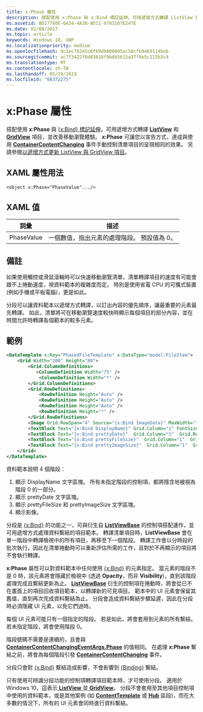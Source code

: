 ```yaml
---
title: x:Phase 屬性
description: 搭配使用 x:Phase 與 x:Bind 標記延伸，可用遞增方式轉譯 ListView 和 GridView項目，並改善移動瀏覽體驗。
ms.assetid: BD17780E-6A34-4A38-8D11-9703107E247E
ms.date: 02/08/2017
ms.topic: article
keywords: Windows 10, UWP
ms.localizationpriority: medium
ms.openlocfilehash: dc1ec762e5c6f69db608805ac58cfb9469114beb
ms.sourcegitcommit: ac7f3422f8d83618f9b6b5615a37f8e5c115b3c4
ms.translationtype: MT
ms.contentlocale: zh-TW
ms.lasthandoff: 05/29/2019
ms.locfileid: "66372275"
---
```

# <a name="xphase-attribute"></a>x:Phase 屬性


搭配使用 **x:Phase** 與 [{x:Bind} 標記延伸](x-bind-markup-extension.md)，可用遞增方式轉譯 [**ListView**](https://docs.microsoft.com/uwp/api/Windows.UI.Xaml.Controls.ListView) 和 [**GridView**](https://docs.microsoft.com/uwp/api/Windows.UI.Xaml.Controls.GridView) 項目，並改善移動瀏覽體驗。 **x:Phase** 可讓您以宣告方式，達成與使用 [**ContainerContentChanging**](https://docs.microsoft.com/uwp/api/windows.ui.xaml.controls.listviewbase.containercontentchanging) 事件手動控制清單項目的呈現相同的效果。 另請參閱[以遞增方式更新 ListView 與 GridView 項目](../debug-test-perf/optimize-gridview-and-listview.md#update-items-incrementally)。

## <a name="xaml-attribute-usage"></a>XAML 屬性用法


``` syntax
<object x:Phase="PhaseValue".../>
```

## <a name="xaml-values"></a>XAML 值


| 詞彙 | 描述 |
|------|-------------|
| PhaseValue | 一個數值，指出元素的處理階段。 預設值為 0。 | 

## <a name="remarks"></a>備註

如果使用觸控或滑鼠滾輪時可以快速移動瀏覽清單，清單轉譯項目的速度有可能會跟不上捲動速度，視資料範本的複雜度而定。 特別是使用省電 CPU 的可攜式裝置 (例如手機或平板電腦)，更是如此。

分段可以讓資料範本以遞增方式轉譯，以訂出內容的優先順序，讓最重要的元素最先轉譯。 如此，清單將可在移動瀏覽速度較快時顯示每個項目的部分內容，並在時間允許時轉譯各個範本的較多元素。

## <a name="example"></a>範例

```xml
<DataTemplate x:Key="PhasedFileTemplate" x:DataType="model:FileItem">
    <Grid Width="200" Height="80">
        <Grid.ColumnDefinitions>
           <ColumnDefinition Width="75" />
            <ColumnDefinition Width="*" />
        </Grid.ColumnDefinitions>
        <Grid.RowDefinitions>
            <RowDefinition Height="Auto" />
            <RowDefinition Height="Auto" />
            <RowDefinition Height="Auto" />
            <RowDefinition Height="*" />
        </Grid.RowDefinitions>
        <Image Grid.RowSpan="4" Source="{x:Bind ImageData}" MaxWidth="70" MaxHeight="70" x:Phase="3"/>
        <TextBlock Text="{x:Bind DisplayName}" Grid.Column="1" FontSize="12"/>
        <TextBlock Text="{x:Bind prettyDate}"  Grid.Column="1"  Grid.Row="1" FontSize="12" x:Phase="1"/>
        <TextBlock Text="{x:Bind prettyFileSize}"  Grid.Column="1"  Grid.Row="2" FontSize="12" x:Phase="2"/>
        <TextBlock Text="{x:Bind prettyImageSize}"  Grid.Column="1"  Grid.Row="3" FontSize="12" x:Phase="2"/>
    </Grid>
</DataTemplate>
```

資料範本說明 4 個階段：

1.  顯示 DisplayName 文字區塊。 所有未指定階段的控制項，都將隱含地被視為階段 0 的一部分。
2.  顯示 prettyDate 文字區塊。
3.  顯示 prettyFileSize 和 prettyImageSize 文字區塊。
4.  顯示影像。

分段是 [{x:Bind}](x-bind-markup-extension.md) 的功能之一，可與衍生自 [**ListViewBase**](https://docs.microsoft.com/uwp/api/Windows.UI.Xaml.Controls.ListViewBase) 的控制項搭配運作，並可用遞增方式處理資料繫結的項目範本。 轉譯清單項目時，**ListViewBase** 會在單一階段中轉譯檢視中的所有項目，再移至下一個階段。 轉譯工作會以分時段的批次執行，因此在清單捲動時可以重新評估所需的工作，且對於不再顯示的項目將不會執行轉譯。

**x:Phase** 屬性可以對資料範本中任何使用 [{x:Bind}](x-bind-markup-extension.md) 的元素指定。 當元素的階段不是 0 時，該元素將會隱藏於檢視中 (透過 **Opacity**，而非 **Visibility**)，直到該階段處理完成且繫結更新為止。 [  **ListViewBase**](https://docs.microsoft.com/uwp/api/Windows.UI.Xaml.Controls.ListViewBase) 衍生的控制項在捲動時，將會從已不在畫面上的項目回收項目範本，以轉譯新的可見項目。 範本中的 UI 元素會保留其舊值，直到再次完成資料繫結為止。 分段會造成資料繫結步驟延遲，因此在分段時必須隱藏 UI 元素，以免它們過時。

每個 UI 元素可能只有一個指定的階段。 若是如此，將會套用到元素的所有繫結。 若未指定階段，將會使用階段 0。

階段號碼不需要是連續的，且會與 [**ContainerContentChangingEventArgs.Phase**](https://docs.microsoft.com/uwp/api/windows.ui.xaml.controls.containercontentchangingeventargs.phase) 的值相同。 在處理 **x:Phase** 繫結之前，將會為每個階段引發 [**ContainerContentChanging**](https://docs.microsoft.com/uwp/api/windows.ui.xaml.controls.listviewbase.containercontentchanging) 事件。

分段只會對 [{x:Bind}](x-bind-markup-extension.md) 繫結造成影響，不會影響到 [{Binding}](binding-markup-extension.md) 繫結。

只有使用可辨識分段功能的控制項轉譯項目範本時，才可使用分段。 適用於 Windows 10，這表示[ **ListView** ](https://docs.microsoft.com/uwp/api/Windows.UI.Xaml.Controls.ListView)並[ **GridView**](https://docs.microsoft.com/uwp/api/Windows.UI.Xaml.Controls.GridView)。 分段不會套用至其他項目控制項中使用的資料範本，或是其他案例 (如 [**ContentTemplate**](https://docs.microsoft.com/uwp/api/windows.ui.xaml.controls.contentcontrol.contenttemplate) 或 [**Hub**](https://docs.microsoft.com/uwp/api/Windows.UI.Xaml.Controls.Hub) 區段)，而在大多數的情況下，所有的 UI 元素會同時進行資料繫結。


